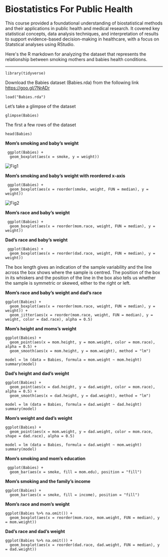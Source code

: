 # Biostatistics For Public Health 

This course provided a foundational understanding of biostatistical methods and their applications in public health and medical research. It covered key statistical concepts, data analysis techniques, and interpretation of results to support evidence-based decision-making in healthcare, with a focus on Statstical analyses using RStudio.

Here's the R markdown for analyzing the dataset that represents the relationship between smoking mothers and babies health conditions.

---



```{r}
library(tidyverse) 
```

Download the Babies dataset (Babies.rda) from the following link https://goo.gl/7NrADr
```{r}
load("Babies.rda")
```
Let’s take a glimpse of the dataset
```{r}
glimpse(Babies)
```

The first a few rows of the dataset
```{r}
head(Babies)
```

**Mom’s smoking and baby’s weight** 
```{r}
 ggplot(Babies) +
  geom_boxplot(aes(x = smoke, y = weight))
```

![Fig1](https://github.com/user-attachments/assets/86e3c0c1-9076-455e-953a-450bdc437b10)


**Mom’s smoking and baby’s weight with reordered x-axis**
```{r}
 ggplot(Babies) +
  geom_boxplot(aes(x = reorder(smoke, weight, FUN = median), y = weight))
```

![Fig2](https://github.com/user-attachments/assets/661e3fda-9bdc-4235-beee-10a6587ca384)


**Mom’s race and baby’s weight**

```{r}
 ggplot(Babies) +
  geom_boxplot(aes(x = reorder(mom.race, weight, FUN = median), y = weight))
```

**Dad’s race and baby’s weight**

```{r}
 ggplot(Babies) +
  geom_boxplot(aes(x = reorder(dad.race, weight, FUN = median), y = weight))
```

The box length gives an indication of the sample variability and the line across the box shows where the sample is centred. The position of the box in its whiskers and the position of the line in the box also tells us whether the sample is symmetric or skewed, either to the right or left.

**Mom’s race and baby’s weight and dad’s race**
```{r}
ggplot(Babies) +
  geom_boxplot(aes(x = reorder(mom.race, weight, FUN = median), y = weight)) +
  geom_jitter(aes(x = reorder(mom.race, weight, FUN = median), y = weight, color = dad.race), alpha = 0.5)
```

**Mom’s height and moms’s weight**
```{r}
ggplot(Babies) +
  geom_point(aes(x = mom.height, y = mom.weight, color = mom.race), alpha = 0.5) +
  geom_smooth(aes(x = mom.height, y = mom.weight), method = "lm")

```

```{r}
model = lm (data = Babies, formula = mom.weight ~ mom.height)
summary(model)
```

**Dad’s height and dad’s weight**
```{r}
ggplot(Babies) +
  geom_point(aes(x = dad.height, y = dad.weight, color = mom.race), alpha = 0.5) +
  geom_smooth(aes(x = dad.height, y = dad.weight), method = "lm")
```

```{r}
model = lm (data = Babies, formula = dad.weight ~ dad.height)
summary(model)
```

**Mom’s weight and dad’s weight**
```{r}
ggplot(Babies) +
  geom_point(aes(x = mom.weight, y = dad.weight, color = mom.race, shape = dad.race), alpha = 0.5)
```

```{r}
model = lm (data = Babies, formula = dad.weight ~ mom.weight)
summary(model)
```

**Mom’s smoking and mom’s education**
```{r}
 ggplot(Babies) +
  geom_bar(aes(x = smoke, fill = mom.edu), position = "fill")
```

**Mom’s smoking and the family’s income**
```{r}
ggplot(Babies) +
  geom_bar(aes(x = smoke, fill = income), position = "fill")
```

**Mom’s race and mom’s weight**
```{r}
ggplot(Babies %>% na.omit()) +
  geom_boxplot(aes(x = reorder(mom.race, mom.weight, FUN = median), y = mom.weight))
```

**Dad’s race and dad’s weight**
```{r}
ggplot(Babies %>% na.omit()) +
  geom_boxplot(aes(x = reorder(dad.race, dad.weight, FUN = median), y = dad.weight))
```
